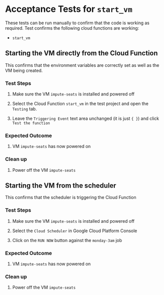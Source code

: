 # Acceptance Tests for `start_vm`

These tests can be run manually to confirm that the code is working as required. Test confirms the following cloud
functions are working:

* `start_vm`

## Starting the VM directly from the Cloud Function

This confirms that the environment variables are correctly set as well as the VM being created.

### Test Steps

1. Make sure the VM `impute-seats` is installed and powered off

1. Select the Cloud Function `start_vm` in the test project and open the `Testing` tab.

1. Leave the `Triggering Event` text area unchanged (it is just `{ }`) and click `Test the function`

### Expected Outcome

1. VM `impute-seats` has now powered on

### Clean up

1. Power off the VM `impute-seats`


## Starting the VM from the scheduler

This confirms that the scheduler is triggering the Cloud Function

### Test Steps

1. Make sure the VM `impute-seats` is installed and powered off

1. Select the `Cloud Scheduler` in Google Cloud Platform Console

1. Click on the `RUN NOW` button against the `monday-3am` job

### Expected Outcome

1. VM `impute-seats` has now powered on

### Clean up

1. Power off the VM `impute-seats`
